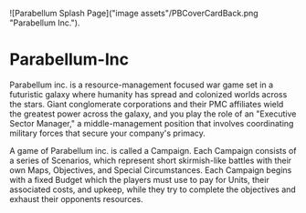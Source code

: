 ![Parabellum Splash Page]("image assets"/PBCoverCardBack.png "Parabellum Inc.").

# Parabellum-Inc
Parabellum inc. is a resource-management focused war game set in a futuristic galaxy where humanity has spread and colonized worlds across the stars. Giant conglomerate corporations and their PMC affiliates wield the greatest power across the galaxy, and you play the role of an "Executive Sector Manager," a middle-management position that involves coordinating military forces that secure your company's primacy.

A game of Parabellum inc. is called a Campaign. Each Campaign consists of a series of Scenarios, which represent short skirmish-like battles with their own Maps, Objectives, and Special Circumstances. Each Campaign begins with a fixed Budget which the players must use to pay for Units, their associated costs, and upkeep, while they try to complete the objectives and exhaust their opponents resources.


